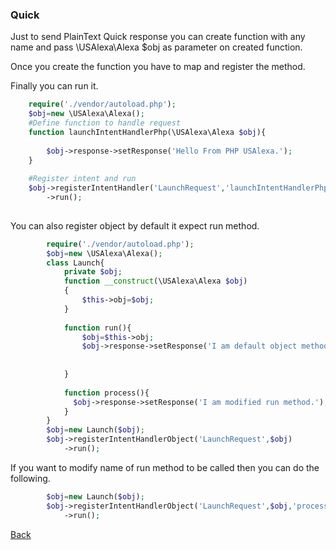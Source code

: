 ### Quick 
Just to send PlainText Quick response you can create function with any name and pass 
\USAlexa\Alexa $obj as parameter on created function.

Once you create the function you have to map and register the method.

Finally you can run it.

```php
    require('./vendor/autoload.php');
    $obj=new \USAlexa\Alexa();
    #Define function to handle request
    function launchIntentHandlerPhp(\USAlexa\Alexa $obj){
        
        $obj->response->setResponse('Hello From PHP USAlexa.');
    }
    
    #Register intent and run    
    $obj->registerIntentHandler('LaunchRequest','launchIntentHandlerPhp')
        ->run();
    
```
You can also register object by default it expect run method.

```php
        require('./vendor/autoload.php');
        $obj=new \USAlexa\Alexa();
        class Launch{
            private $obj;
            function __construct(\USAlexa\Alexa $obj)
            {
                $this->obj=$obj;
            }
        
            function run(){
                $obj=$this->obj;
                $obj->response->setResponse('I am default object method.');
        
          
            }
            
            function process(){
              $obj->response->setResponse('I am modified run method.');
            }
        }
        $obj=new Launch($obj);
        $obj->registerIntentHandlerObject('LaunchRequest',$obj)
            ->run();
```
     
If you want to  modify name of run method to be called then you can do the following.

```php
        $obj=new Launch($obj);
        $obj->registerIntentHandlerObject('LaunchRequest',$obj,'process')
            ->run();
```    

[Back](https://github.com/udayshi/php-alexa/)